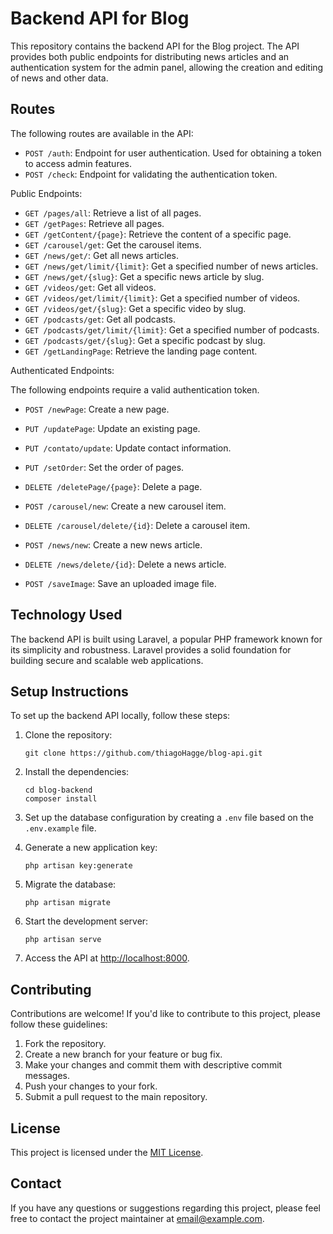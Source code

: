 # Backend API for Blog

This repository contains the backend API for the Blog project. The API provides both public endpoints for distributing news articles and an authentication system for the admin panel, allowing the creation and editing of news and other data.

## Routes

The following routes are available in the API:

- `POST /auth`: Endpoint for user authentication. Used for obtaining a token to access admin features.
- `POST /check`: Endpoint for validating the authentication token.

Public Endpoints:

- `GET /pages/all`: Retrieve a list of all pages.
- `GET /getPages`: Retrieve all pages.
- `GET /getContent/{page}`: Retrieve the content of a specific page.
- `GET /carousel/get`: Get the carousel items.
- `GET /news/get/`: Get all news articles.
- `GET /news/get/limit/{limit}`: Get a specified number of news articles.
- `GET /news/get/{slug}`: Get a specific news article by slug.
- `GET /videos/get`: Get all videos.
- `GET /videos/get/limit/{limit}`: Get a specified number of videos.
- `GET /videos/get/{slug}`: Get a specific video by slug.
- `GET /podcasts/get`: Get all podcasts.
- `GET /podcasts/get/limit/{limit}`: Get a specified number of podcasts.
- `GET /podcasts/get/{slug}`: Get a specific podcast by slug.
- `GET /getLandingPage`: Retrieve the landing page content.

Authenticated Endpoints:

The following endpoints require a valid authentication token.

- `POST /newPage`: Create a new page.
- `PUT /updatePage`: Update an existing page.
- `PUT /contato/update`: Update contact information.
- `PUT /setOrder`: Set the order of pages.
- `DELETE /deletePage/{page}`: Delete a page.

- `POST /carousel/new`: Create a new carousel item.
- `DELETE /carousel/delete/{id}`: Delete a carousel item.

- `POST /news/new`: Create a new news article.
- `DELETE /news/delete/{id}`: Delete a news article.

- `POST /saveImage`: Save an uploaded image file.

## Technology Used

The backend API is built using Laravel, a popular PHP framework known for its simplicity and robustness. Laravel provides a solid foundation for building secure and scalable web applications.

## Setup Instructions

To set up the backend API locally, follow these steps:

1. Clone the repository:

   ```
   git clone https://github.com/thiagoHagge/blog-api.git
   ```

2. Install the dependencies:

   ```
   cd blog-backend
   composer install
   ```

3. Set up the database configuration by creating a `.env` file based on the `.env.example` file.

4. Generate a new application key:

   ```
   php artisan key:generate
   ```

5. Migrate the database:

   ```
   php artisan migrate
   ```

6. Start the development server:

   ```
   php artisan serve
   ```

7. Access the API at [http://localhost:8000](http://localhost:8000).

## Contributing

Contributions are welcome! If you'd like to contribute to this project, please follow these guidelines:

1. Fork the repository.
2. Create a new branch for your feature or bug fix.
3. Make your changes and commit them with descriptive commit messages.
4. Push your changes to your fork.
5. Submit a pull request to the main repository.

## License

This project is licensed under the [MIT License](LICENSE).

## Contact

If you have any questions or suggestions regarding this project, please feel free to contact the project maintainer at [email@example.com](mailto:email@example.com).
